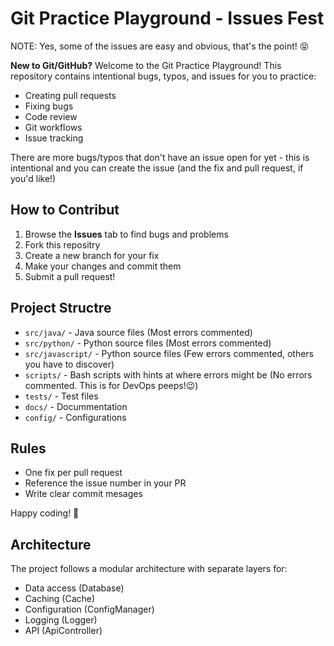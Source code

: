 # Git Practice Playground - Issues Fest

NOTE: Yes, some of the issues are easy and obvious, that's the point! 😝

**New to Git/GitHub?** Welcome to the Git Practice Playground! This repository contains intentional bugs, typos, and issues for you to practice:

- Creating pull requests
- Fixing bugs
- Code review
- Git workflows
- Issue tracking

There are more bugs/typos that don't have an issue open for yet - this is intentional and you can create the issue (and the fix and pull request, if you'd like!)

## How to Contribut

1. Browse the **Issues** tab to find bugs and problems
2. Fork this repositry
3. Create a new branch for your fix
4. Make your changes and commit them
5. Submit a pull request!

## Project Structre

- `src/java/` - Java source files (Most errors commented)
- `src/python/` - Python source files (Most errors commented)
- `src/javascript/` - Python source files (Few errors commented, others you have to discover)
- `scripts/` - Bash scripts with hints at where errors might be (No errors commented. This is for DevOps peeps!😉)
- `tests/` - Test files
- `docs/` - Docummentation
- `config/` - Configurations

## Rules

- One fix per pull request
- Reference the issue number in your PR
- Write clear commit mesages

Happy coding! 🚀

## Architecture

The project follows a modular architecture with separate layers for:

- Data access (Database)
- Caching (Cache)
- Configuration (ConfigManager)
- Logging (Logger)
- API (ApiController)
